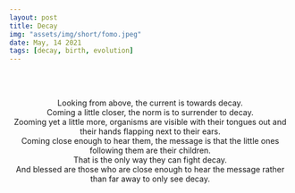 ```yaml
---
layout: post
title: Decay
img: "assets/img/short/fomo.jpeg"
date: May, 14 2021
tags: [decay, birth, evolution]
---
```


<br><br>
<div align="center">
Looking from above, the current is towards decay.<br>
Coming a little closer, the norm is to surrender to decay. <br>
Zooming yet a little more, organisms are visible with their tongues out and their hands flapping next to their ears.<br>
Coming close enough to hear them, the message is that the little ones following them are their children. <br>
That is the only way they can fight decay.<br>
And blessed are those who are close enough to hear the message rather than far away to only see decay.<br>
  
</div>
<br><br>
<br><br>
<br><br>
<br><br>
<br><br>
<br><br>
